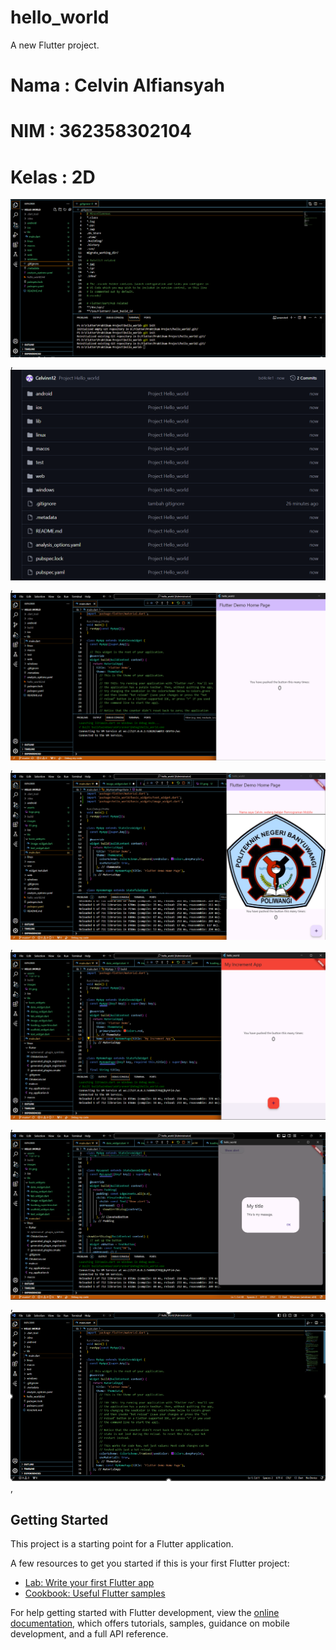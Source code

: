# hello_world

A new Flutter project.

# Nama : Celvin Alfiansyah
# NIM : 362358302104
# Kelas : 2D

![screenshoot hello_word](images\images1.png),
![screenshoot hello_word](images\images2.png),
![screenshoot hello_word](images\images3.png),
![screenshoot hello_word](images\images4.png),
![screenshoot hello_word](images\images5.png),
![screenshoot hello_word](images\images6.png),
![screenshoot hello_word](images\images7.png),


## Getting Started

This project is a starting point for a Flutter application.

A few resources to get you started if this is your first Flutter project:

- [Lab: Write your first Flutter app](https://docs.flutter.dev/get-started/codelab)
- [Cookbook: Useful Flutter samples](https://docs.flutter.dev/cookbook)

For help getting started with Flutter development, view the
[online documentation](https://docs.flutter.dev/), which offers tutorials,
samples, guidance on mobile development, and a full API reference.
